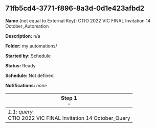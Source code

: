 ## 71fb5cd4-3771-f896-8a3d-0d1e423afbd2

**Name** (not equal to External Key)**:** CTIO 2022 VIC FINAL Invitation 14 October_Automation

**Description:** n/a

**Folder:** my automations/

**Started by:** Schedule

**Status:** Ready

**Schedule:** Not defined

**Notifications:** _none_


| Step 1<br>_<small>-</small>_ |
| --- |
| _1.1: query_<br>CTIO 2022 VIC FINAL Invitation 14 October_Query |
